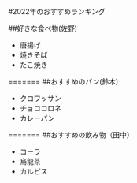#2022年のおすすめランキング

##好きな食べ物(佐野)

- 唐揚げ
- 焼きそば
- たこ焼き

=======
##おすすめのパン(鈴木)

- クロワッサン
- チョココロネ
- カレーパン

=======
##おすすめの飲み物（田中）

- コーラ
- 烏龍茶
- カルピス
